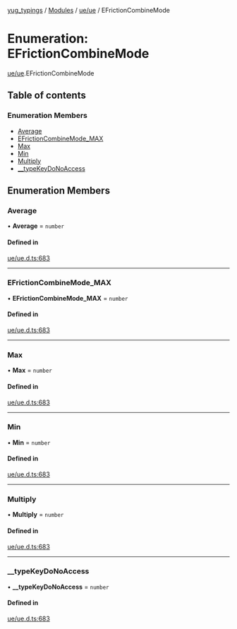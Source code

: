 [yug_typings](../README.md) / [Modules](../modules.md) / [ue/ue](../modules/ue_ue.md) / EFrictionCombineMode

# Enumeration: EFrictionCombineMode

[ue/ue](../modules/ue_ue.md).EFrictionCombineMode

## Table of contents

### Enumeration Members

- [Average](ue_ue.EFrictionCombineMode.md#average)
- [EFrictionCombineMode\_MAX](ue_ue.EFrictionCombineMode.md#efrictioncombinemode_max)
- [Max](ue_ue.EFrictionCombineMode.md#max)
- [Min](ue_ue.EFrictionCombineMode.md#min)
- [Multiply](ue_ue.EFrictionCombineMode.md#multiply)
- [\_\_typeKeyDoNoAccess](ue_ue.EFrictionCombineMode.md#__typekeydonoaccess)

## Enumeration Members

### Average

• **Average** = `number`

#### Defined in

[ue/ue.d.ts:683](https://github.com/YugMetaverse/yug_typings/blob/b7d9b19/ue/ue.d.ts#L683)

___

### EFrictionCombineMode\_MAX

• **EFrictionCombineMode\_MAX** = `number`

#### Defined in

[ue/ue.d.ts:683](https://github.com/YugMetaverse/yug_typings/blob/b7d9b19/ue/ue.d.ts#L683)

___

### Max

• **Max** = `number`

#### Defined in

[ue/ue.d.ts:683](https://github.com/YugMetaverse/yug_typings/blob/b7d9b19/ue/ue.d.ts#L683)

___

### Min

• **Min** = `number`

#### Defined in

[ue/ue.d.ts:683](https://github.com/YugMetaverse/yug_typings/blob/b7d9b19/ue/ue.d.ts#L683)

___

### Multiply

• **Multiply** = `number`

#### Defined in

[ue/ue.d.ts:683](https://github.com/YugMetaverse/yug_typings/blob/b7d9b19/ue/ue.d.ts#L683)

___

### \_\_typeKeyDoNoAccess

• **\_\_typeKeyDoNoAccess** = `number`

#### Defined in

[ue/ue.d.ts:683](https://github.com/YugMetaverse/yug_typings/blob/b7d9b19/ue/ue.d.ts#L683)
